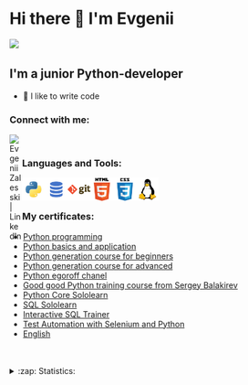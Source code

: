 # Hi there 👋 I'm Evgenii
![](https://komarev.com/ghpvc/?username=Evgenii141988)
<!--
**Evgenii141988/Evgenii141988** is a ✨ _special_ ✨ repository because its `README.md` (this file) appears on your GitHub profile.

Here are some ideas to get you started:

- 🔭 I’m currently working on ...
- 🌱 I’m currently learning ...
- 👯 I’m looking to collaborate on ...
- 🤔 I’m looking for help with ...
- 💬 Ask me about ...
- 📫 How to reach me: ...
- 😄 Pronouns: ...
- ⚡ Fun fact: ...
-->
## I'm a junior Python-developer
- 💪 I like to write code
### Connect with me:
[<img align="left" alt="EvgeniiZalesski | LinkedIn" width="22px" src="https://cdn.jsdelivr.net/npm/simple-icons@v3/icons/linkedin.svg" />][linkedin]
<br />
### Languages and Tools:
<img align="left" alt="Python" width="40px" src="https://raw.githubusercontent.com/github/explore/80688e429a7d4ef2fca1e82350fe8e3517d3494d/topics/python/python.png" />
<img align="left" alt="SQL" width="40px" src="https://raw.githubusercontent.com/github/explore/80688e429a7d4ef2fca1e82350fe8e3517d3494d/topics/sql/sql.png" />
<img align="left" alt="GIT" width="40px" src="https://raw.githubusercontent.com/github/explore/80688e429a7d4ef2fca1e82350fe8e3517d3494d/topics/git/git.png" />
<img align="left" alt="HTML5" width="40px" src="https://raw.githubusercontent.com/github/explore/80688e429a7d4ef2fca1e82350fe8e3517d3494d/topics/html/html.png" />
<img align="left" alt="CSS3" width="40px" src="https://raw.githubusercontent.com/github/explore/80688e429a7d4ef2fca1e82350fe8e3517d3494d/topics/css/css.png" />
<img align="left" alt="CSS3" width="40px" src="https://raw.githubusercontent.com/github/explore/80688e429a7d4ef2fca1e82350fe8e3517d3494d/topics/linux/linux.png" />
<br />
<br />

### My certificates:
+ [Python programming](https://github.com/Evgenii141988/my_certificates/blob/main/Python_programming.pdf)
+ [Python basics and application](https://github.com/Evgenii141988/my_certificates/blob/main/Python_basics_and_application.pdf)
+ [Python generation course for beginners](https://github.com/Evgenii141988/my_certificates/blob/main/Python_generation_course_for_beginners.pdf)
+ [Python generation course for advanced](https://github.com/Evgenii141988/my_certificates/blob/main/Python_generation_course_for_advanced.pdf)
+ [Python egoroff chanel](https://github.com/Evgenii141988/my_certificates/blob/main/Python_egoroff_chanel.pdf)
+ [Good good Python training course from Sergey Balakirev](https://github.com/Evgenii141988/my_certificates/blob/main/Good_good_Python_training_course_from_Sergey_Balakirev.pdf)
+ [Python Core Sololearn](https://github.com/Evgenii141988/my_certificates/blob/main/Python_Core_sololearn.pdf)
+ [SQL Sololearn](https://github.com/Evgenii141988/my_certificates/blob/main/SQL_sololearn.pdf)
+ [Interactive SQL Trainer](https://github.com/Evgenii141988/my_certificates/blob/main/Interactive_SQL_Trainer.pdf)
+ [Test Automation with Selenium and Python](https://github.com/Evgenii141988/my_certificates/blob/main/Test_Automation_with_Selenium_and_Python.pdf)
+ [English](https://github.com/Evgenii141988/my_certificates/blob/main/English_EF_SET_Certificate.pdf)
<br />
<br />
<details>
  <summary>:zap: Statistics:</summary>
   <img align="left" alt="codeSTACKr's GitHub Stats" src="https://github-readme-stats.vercel.app/api/top-langs/?username=Evgenii141988&langs_count=8&layout=compact" />
    <br />
    <img align="left" alt="codeSTACKr's GitHub Stats" src="https://github-readme-stats.vercel.app/api?username=Evgenii141988&show_icons=true" />
</details>

[linkedin]: https://www.linkedin.com/in/zalesski/
